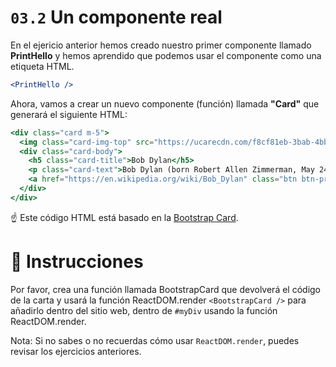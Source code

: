 # `03.2` Un componente real

En el ejericio anterior hemos creado nuestro primer componente llamado **PrintHello** y hemos aprendido que podemos usar el componente como una etiqueta HTML.
```jsx
<PrintHello />
```

Ahora, vamos a crear un nuevo componente (función) llamada **"Card"** que generará el siguiente HTML:

```jsx
<div class="card m-5">
  <img class="card-img-top" src="https://ucarecdn.com/f8cf81eb-3bab-4bba-9431-668884eab174/-/resize/300x/" alt="Card image cap" />
  <div class="card-body">
    <h5 class="card-title">Bob Dylan</h5>
    <p class="card-text">Bob Dylan (born Robert Allen Zimmerman, May 24, 1941) is an American singer/songwriter, author, and artist who has been an influential figure in popular music and culture for more than five decades.</p>
    <a href="https://en.wikipedia.org/wiki/Bob_Dylan" class="btn btn-primary">Go to wikipedia</a>
  </div>
</div>
```

:point_up: Este código HTML está basado en la [Bootstrap Card](https://getbootstrap.com/docs/4.0/components/card/).

# :speech_balloon: Instrucciones

Por favor, crea una función llamada BootstrapCard que devolverá el código de la carta y usará la función ReactDOM.render `<BootstrapCard />` para añadirlo dentro del sitio web, dentro de `#myDiv` usando la función ReactDOM.render.

Nota: Si no sabes o no recuerdas cómo usar `ReactDOM.render`, puedes revisar los ejercicios anteriores.

